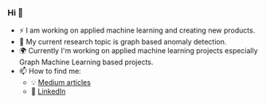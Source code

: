 ### Hi 👋

<!--
**theanilbajar/theanilbajar** is a ✨ _special_ ✨ repository because its `README.md` (this file) appears on your GitHub profile.

Here are some ideas to get you started:

- 🔭 I’m currently working on ...
- 🌱 I’m currently learning ...
- 👯 I’m looking to collaborate on ...
- 🤔 I’m looking for help with ...
- 💬 Ask me about ...
- 📫 How to reach me: ...
- 😄 Pronouns: ...
- ⚡ Fun fact: ...
-->

- :zap: I am working on applied machine learning and creating new products.
- 🌱 My current research topic is graph based anomaly detection.
- :earth_africa: Currently I'm working on applied machine learning projects especially Graph Machine Learning based projects.
- 📫 How to find me: 
  - :bulb: [Medium articles](https://medium.com/@theanilbajar)
  - :office: [LinkedIn](https://www.linkedin.com/in/theanilbajar)
